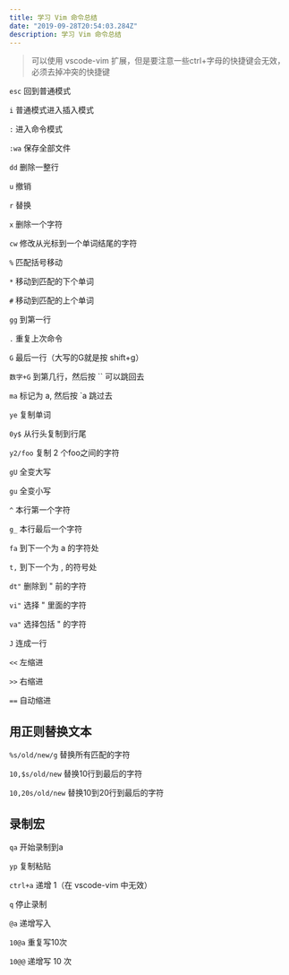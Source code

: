 ```yaml
---
title: 学习 Vim 命令总结
date: "2019-09-28T20:54:03.284Z"
description: 学习 Vim 命令总结
---
```


> 可以使用 vscode-vim 扩展，但是要注意一些ctrl+字母的快捷键会无效，必须去掉冲突的快捷键

`esc` 回到普通模式

`i` 普通模式进入插入模式

`:` 进入命令模式

`:wa` 保存全部文件

`dd` 删除一整行

`u` 撤销

`r` 替换

`x` 删除一个字符

`cw` 修改从光标到一个单词结尾的字符

`%` 匹配括号移动

`*` 移动到匹配的下个单词

`#` 移动到匹配的上个单词

`gg` 到第一行

`.` 重复上次命令

`G` 最后一行（大写的G就是按 shift+g）

`数字+G` 到第几行，然后按 `` 可以跳回去

`ma` 标记为 a, 然后按 `a 跳过去

`ye` 复制单词

`0y$` 从行头复制到行尾

`y2/foo` 复制 2 个foo之间的字符

`gU` 全变大写

`gu` 全变小写

`^` 本行第一个字符

`g_` 本行最后一个字符

`fa` 到下一个为 a 的字符处

`t,` 到下一个为 , 的符号处

`dt"` 删除到 " 前的字符

`vi"` 选择 " 里面的字符

`va"` 选择包括 " 的字符

`J` 连成一行

`<<` 左缩进

`>>` 右缩进

`==` 自动缩进

## 用正则替换文本

`%s/old/new/g` 替换所有匹配的字符

`10,$s/old/new` 替换10行到最后的字符

`10,20s/old/new` 替换10到20行到最后的字符

## 录制宏

`qa` 开始录制到a

`yp` 复制粘贴

`ctrl+a` 递增 1（在 vscode-vim 中无效）

`q` 停止录制

`@a` 递增写入

`10@a` 重复写10次

`10@@` 递增写 10 次
